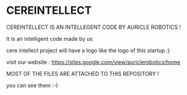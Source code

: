 # CEREINTELLECT
CEREINTELLECT IS AN INTELLEGENT CODE BY AURICLE ROBOTICS  !

It is an intelligent code made by us 

cere intellect project will have a logo like the logo of this startup :)


visit our website :   https://sites.google.com/view/auriclerobotics/home

MOST OF THE FILES ARE ATTACHED TO THIS REPOSITORY !

you can see them :-)



















